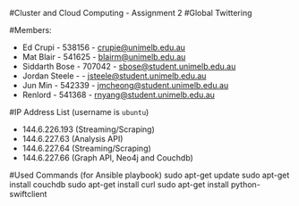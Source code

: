 #Cluster and Cloud Computing - Assignment 2
#Global Twittering

#Members:
- Ed Crupi - 538156 - crupie@unimelb.edu.au
- Mat Blair - 541625 - blairm@unimelb.edu.au
- Siddarth Bose - 707042 - sbose@student.unimelb.edu.au
- Jordan Steele - - jsteele@student.unimelb.edu.au
- Jun Min - 542339 - jmcheong@student.unimelb.edu.au
- Renlord - 541368 - rnyang@student.unimelb.edu.au

#IP Address List (username is `ubuntu`)

- 144.6.226.193 (Streaming/Scraping)
- 144.6.227.63 (Analysis API)
- 144.6.227.64 (Streaming/Scraping)
- 144.6.227.66 (Graph API, Neo4j and Couchdb)

#Used Commands (for Ansible playbook)
sudo apt-get update
sudo apt-get install couchdb
sudo apt-get install curl
sudo apt-get install python-swiftclient
